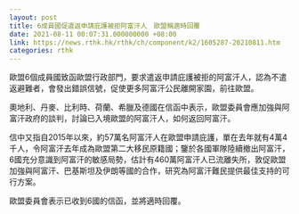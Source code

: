 ```yaml
---
layout: post
title: 6成員國促遣返申請庇護被拒阿富汗人　歐盟稱適時回覆
date: 2021-08-11 00:07:31.000000000 +08:00
link: https://news.rthk.hk/rthk/ch/component/k2/1605287-20210811.htm
categories: rthk
---
```


歐盟6個成員國致函歐盟行政部門，要求遣返申請庇護被拒的阿富汗人，認為不遣返避難者，會發出錯誤信號，促使更多阿富汗公民離開家園，前往歐盟。

奧地利、丹麥、比利時、荷蘭、希臘及德國在信函中表示，歐盟委員會應加強與阿富汗政府的談判，討論已入境歐盟的阿富汗人，如何返回阿富汗。

信中又指自2015年以來，約57萬名阿富汗人在歐盟申請庇護，單在去年就有4萬4千人，令阿富汗去年成為歐盟第二大移民原籍國；鑒於各國軍隊陸續撤出阿富汗，6國充分意識到阿富汗的敏感局勢，估計有460萬阿富汗人已流離失所，敦促歐盟加強與阿富汗、巴基斯坦及伊朗等國的合作，研究為阿富汗難民提供最佳支持的可行方案。

歐盟委員會表示已收到6國的信函，並將適時回覆。
